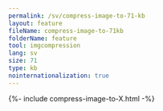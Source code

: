 ```yaml
---
permalink: /sv/compress-image-to-71-kb
layout: feature
fileName: compress-image-to-71kb
folderName: feature
tool: imgcompression
lang: sv
size: 71
type: kb
nointernationalization: true
---
```

{%- include compress-image-to-X.html -%}
      